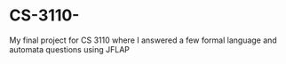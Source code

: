# CS-3110-
My final project for CS 3110 where I answered a few formal language and automata questions using JFLAP
